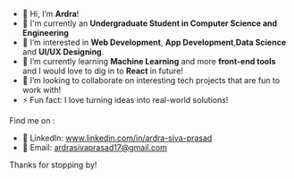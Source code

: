 - 👋 Hi, I’m **Ardra**!
- 🏫 I'm currently an **Undergraduate Student in Computer Science and Engineering**
- 👀 I’m interested in **Web Development**, **App Development**,**Data Science** and **UI/UX Designing**.
- 🌱 I’m currently learning **Machine Learning** and more **front-end tools** and I would love to dig in to **React** in future!
- 💞️ I’m looking to collaborate on interesting tech projects that are fun to work with!
- ⚡ Fun fact: I love turning ideas into real-world solutions!

Find me on : 

- 💼 LinkedIn: www.linkedin.com/in/ardra-siva-prasad
- 📧 Email: ardrasivaprasad17@gmail.com

Thanks for stopping by! 
<!---
ardrasiva/ardrasiva is a ✨ special ✨ repository because its `README.md` (this file) appears on your GitHub profile.
You can click the Preview link to take a look at your changes.
--->

